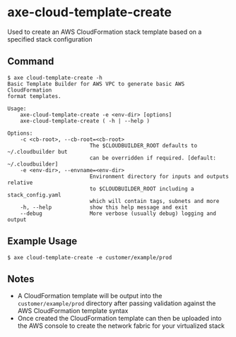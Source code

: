 # axe-cloud-template-create

Used to create an AWS CloudFormation stack template based on a specified stack configuration

## Command

    $ axe cloud-template-create -h
    Basic Template Builder for AWS VPC to generate basic AWS CloudFormation
    format templates.

    Usage:
        axe-cloud-template-create -e <env-dir> [options]
        axe-cloud-template-create ( -h | --help )

    Options:
        -c <cb-root>, --cb-root=<cb-root>
                              The $CLOUDBUILDER_ROOT defaults to ~/.cloudbuilder but
                              can be overridden if required. [default: ~/.cloudbuilder]
        -e <env-dir>, --envname=<env-dir>
                              Environment directory for inputs and outputs relative
                              to $CLOUDBUILDER_ROOT including a stack_config.yaml
                              which will contain tags, subnets and more
        -h, --help            show this help message and exit
        --debug               More verbose (usually debug) logging and output


## Example Usage

    $ axe cloud-template-create -e customer/example/prod


## Notes

 - A CloudFormation template will be output into the `customer/example/prod` directory after passing validation against the AWS CloudFormation template syntax
 - Once created the CloudFormation template can then be uploaded into the AWS console to create the network fabric for your virtualized stack
